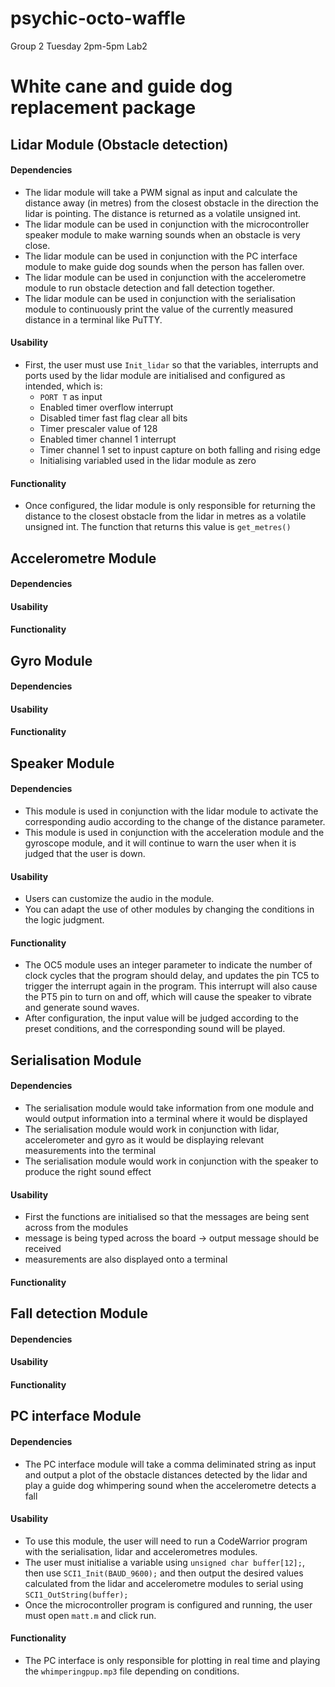 # psychic-octo-waffle
Group 2 Tuesday 2pm-5pm Lab2

# White cane and guide dog replacement package

## Lidar Module (Obstacle detection)

#### Dependencies
- The lidar module will take a PWM signal as input and calculate the distance away (in metres) from the closest obstacle in the direction the lidar is pointing. The distance is returned as a volatile unsigned int.
- The lidar module can be used in conjunction with the microcontroller speaker module to make warning sounds when an obstacle is very close.
- The lidar module can be used in conjunction with the PC interface module to make guide dog sounds when the person has fallen over.
- The lidar module can be used in conjunction with the accelerometre module to run obstacle detection and fall detection together.
- The lidar module can be used in conjunction with the serialisation module to continuously print the value of the currently measured distance in a terminal like PuTTY. 

#### Usability
- First, the user must use `Init_lidar` so that the variables, interrupts and ports used by the lidar module are initialised and configured as intended, which is:
  - `PORT T` as input
  - Enabled timer overflow interrupt
  - Disabled timer fast flag clear all bits
  - Timer prescaler value of 128
  - Enabled timer channel 1 interrupt
  - Timer channel 1 set to inpust capture on both falling and rising edge
  - Initialising variabled used in the lidar module as zero 

#### Functionality
- Once configured, the lidar module is only responsible for returning the distance to the closest obstacle from the lidar in metres as a volatile unsigned int. The function that returns this value is `get_metres()`


## Accelerometre Module

#### Dependencies

#### Usability

#### Functionality


## Gyro Module

#### Dependencies

#### Usability

#### Functionality


## Speaker Module

#### Dependencies
- This module is used in conjunction with the lidar module to activate the corresponding audio according to the change of the distance parameter.
- This module is used in conjunction with the acceleration module and the gyroscope module, and it will continue to warn the user when it is judged that the user is down.

#### Usability
- Users can customize the audio in the module.
- You can adapt the use of other modules by changing the conditions in the logic judgment.
#### Functionality
- The OC5 module uses an integer parameter to indicate the number of clock cycles that the program should delay, and updates the pin TC5 to trigger the interrupt again in the program. This interrupt will also cause the PT5 pin to turn on and off, which will cause the speaker to vibrate and generate sound waves.
- After configuration, the input value will be judged according to the preset conditions, and the corresponding sound will be played.

## Serialisation Module

#### Dependencies
- The serialisation module would take information from one module and would output information into a terminal where it would be displayed
- The serialisation module would work in conjunction with lidar, accelerometer and gyro as it would be displaying relevant measurements into the terminal
- The serialisation module would work in conjunction with the speaker to produce the right sound effect 

#### Usability
- First the functions are initialised so that the messages are being sent across from the modules
- message is being typed across the board -> output message should be received
- measurements are also displayed onto a terminal

#### Functionality


## Fall detection Module

#### Dependencies

#### Usability

#### Functionality


## PC interface Module

#### Dependencies
- The PC interface module will take a comma deliminated string as input and output a plot of the obstacle distances detected by the lidar and play a guide dog whimpering sound when the accelerometre detects a fall 

#### Usability
- To use this module, the user will need to run a CodeWarrior program with the serialisation, lidar and accelerometres modules. 
- The user must initialise a variable using `unsigned char buffer[12];`, then use `SCI1_Init(BAUD_9600);` and then output the desired values calculated from the lidar and accelerometre modules to serial using `SCI1_OutString(buffer);`
- Once the microcontroller program is configured and running, the user must open `matt.m` and click run.

#### Functionality
- The PC interface is only responsible for plotting in real time and playing the `whimperingpup.mp3` file depending on conditions.

